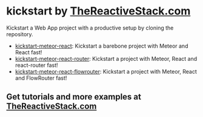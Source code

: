 # kickstart by [TheReactiveStack.com](https://thereactivestack.com)

Kickstart a Web App project with a productive setup by cloning the repository.

- [kickstart-meteor-react](https://github.com/thereactivestack/kickstart-meteor-react): Kickstart a barebone project with Meteor and React fast!
- [kickstart-meteor-react-router](https://github.com/thereactivestack/kickstart-meteor-react-router): Kickstart a project with Meteor, React and react-router fast!
- [kickstart-meteor-react-flowrouter](https://github.com/thereactivestack/kickstart-meteor-react-flowrouter): Kickstart a project with Meteor, React and FlowRouter fast!

## Get tutorials and more examples at [TheReactiveStack.com](https://thereactivestack.com)
